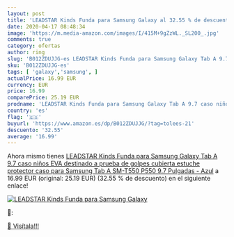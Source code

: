 ```yaml
---
layout: post
title: 'LEADSTAR Kinds Funda para Samsung Galaxy al 32.55 % de descuento'
date: 2020-04-17 08:48:34
image: 'https://m.media-amazon.com/images/I/415M+9gZzWL._SL200_.jpg'
comments: true
category: ofertas
author: ring
slug: 'B012ZDUJJG-es LEADSTAR Kinds Funda para Samsung Galaxy Tab A 9.7 caso...'
sku: 'B012ZDUJJG-es'
tags: [ 'galaxy','samsung', ]
actualPrice: 16.99 EUR
currency: EUR
price: 16.99
comparePrice: 25.19 EUR
prodname: 'LEADSTAR Kinds Funda para Samsung Galaxy Tab A 9.7 caso niños EVA destinado a prueba de golpes cubierta estuche protector caso para Samsung Tab A SM-T550 P550 9.7 Pulgadas - Azul'
country: 'es'
flag: '🇪🇸'
buyurl: 'https://www.amazon.es/dp/B012ZDUJJG/?tag=tolees-21'
descuento: '32.55'
average: '16.99'
---
```


Ahora mismo tienes [LEADSTAR Kinds Funda para Samsung Galaxy Tab A 9.7 caso niños EVA destinado a prueba de golpes cubierta estuche protector caso para Samsung Tab A SM-T550 P550 9.7 Pulgadas - Azul](https://www.amazon.es/dp/B012ZDUJJG/?tag=tolees-21) a 16.99 EUR (original: 25.19 EUR) (32.55 %  de descuento) en el siguiente enlace!

[![LEADSTAR Kinds Funda para Samsung Galaxy](https://m.media-amazon.com/images/I/415M+9gZzWL._SL200_.jpg)](https://www.amazon.es/dp/B012ZDUJJG/?tag=tolees-21)

🔎:


[🛒 Visítala!!!](https://www.amazon.es/dp/B012ZDUJJG/?tag=tolees-21)
